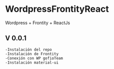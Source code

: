 # WordpressFrontityReact
Wordpress + Frontity + ReactJs

## V 0.0.1
    -Instalación del repo
    -Instalación de Frontity
    -Conexión con WP gofioTeam
    -Instalación material-ui
